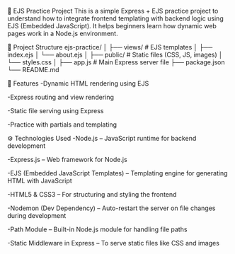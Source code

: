 🧪 EJS Practice Project
This is a simple Express + EJS practice project to understand how to integrate frontend templating with backend logic using EJS (Embedded JavaScript). It helps beginners learn how dynamic web pages work in a Node.js environment.   

📂 Project Structure
ejs-practice/
│
├── views/                # EJS templates
│   ├── index.ejs
│   └── about.ejs
│
├── public/               # Static files (CSS, JS, images)
│   └── styles.css
│
├── app.js                # Main Express server file
├── package.json
└── README.md


🚀 Features
-Dynamic HTML rendering using EJS

-Express routing and view rendering

-Static file serving using Express

-Practice with partials and templating


⚙️ Technologies Used
-Node.js – JavaScript runtime for backend development

-Express.js – Web framework for Node.js

-EJS (Embedded JavaScript Templates) – Templating engine for generating HTML with JavaScript

-HTML5 & CSS3 – For structuring and styling the frontend

-Nodemon (Dev Dependency) – Auto-restart the server on file changes during development

-Path Module – Built-in Node.js module for handling file paths

-Static Middleware in Express – To serve static files like CSS and images


